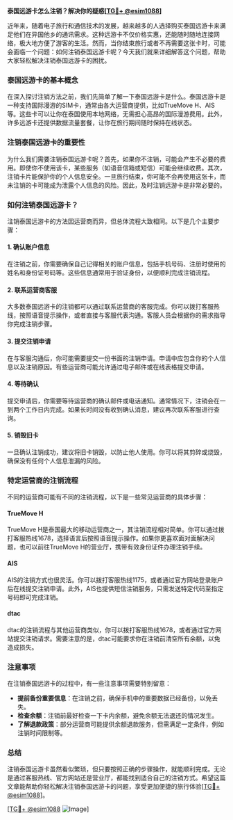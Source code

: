 **泰国远游卡怎么注销？解决你的疑惑[[TG💪+ @esim1088](https://t.me/s/esim1088)]**

近年来，随着电子旅行和通信技术的发展，越来越多的人选择购买泰国远游卡来满足他们在异国他乡的通讯需求。这种远游卡不仅价格实惠，还能随时随地连接网络，极大地方便了游客的生活。然而，当你结束旅行或者不再需要这张卡时，可能会面临一个问题：如何注销泰国远游卡呢？今天我们就来详细解答这个问题，帮助大家轻松解决注销泰国远游卡的困扰。

### 泰国远游卡的基本概念

在深入探讨注销方法之前，我们先简单了解一下泰国远游卡是什么。泰国远游卡是一种支持国际漫游的SIM卡，通常由各大运营商提供，比如TrueMove H、AIS等。这些卡可以让你在泰国使用本地网络，无需担心高昂的国际漫游费用。此外，许多远游卡还提供数据流量套餐，让你在旅行期间随时保持在线状态。

### 注销泰国远游卡的重要性

为什么我们需要注销泰国远游卡呢？首先，如果你不注销，可能会产生不必要的费用。即使你不使用该卡，某些服务（如语音信箱或短信）可能会继续收费。其次，注销卡片能保护你的个人信息安全。一旦旅行结束，你可能不会再使用这张卡，而未注销的卡可能成为泄露个人信息的风险。因此，及时注销远游卡是非常必要的。

### 如何注销泰国远游卡？

注销泰国远游卡的方法因运营商而异，但总体流程大致相同。以下是几个主要步骤：

#### 1. 确认账户信息

在注销之前，你需要确保自己记得相关的账户信息，包括手机号码、注册时使用的姓名和身份证号码等。这些信息通常用于验证身份，以便顺利完成注销流程。

#### 2. 联系运营商客服

大多数泰国远游卡的注销都可以通过联系运营商的客服完成。你可以拨打客服热线，按照语音提示操作，或者直接与客服代表沟通。客服人员会根据你的需求指导你完成注销步骤。

#### 3. 提交注销申请

在与客服沟通后，你可能需要提交一份书面的注销申请。申请中应包含你的个人信息以及注销原因。有些运营商可能允许通过电子邮件或在线表格提交申请。

#### 4. 等待确认

提交申请后，你需要等待运营商的确认邮件或电话通知。通常情况下，注销会在一到两个工作日内完成。如果长时间没有收到确认消息，建议再次联系客服进行查询。

#### 5. 销毁旧卡

一旦确认注销成功，建议将旧卡销毁，以防止他人使用。你可以将其剪碎或烧毁，确保没有任何个人信息泄漏的风险。

### 特定运营商的注销流程

不同的运营商可能有不同的注销流程，以下是一些常见运营商的具体步骤：

#### TrueMove H

TrueMove H是泰国最大的移动运营商之一，其注销流程相对简单。你可以通过拨打客服热线1678，选择语言后按照语音提示操作。如果你更喜欢面对面解决问题，也可以前往TrueMove H的营业厅，携带有效身份证件办理注销手续。

#### AIS

AIS的注销方式也很灵活。你可以拨打客服热线1175，或者通过官方网站登录账户后在线提交注销申请。此外，AIS也提供短信注销服务，只需发送特定代码至指定号码即可完成注销。

#### dtac

dtac的注销流程与其他运营商类似，你可以拨打客服热线1678，或者通过官方网站提交注销请求。需要注意的是，dtac可能要求你在注销前清空所有余额，以免造成损失。

### 注意事项

在注销泰国远游卡的过程中，有一些注意事项需要特别留意：

- **提前备份重要信息**：在注销之前，确保手机中的重要数据已经备份，以免丢失。
- **检查余额**：注销前最好检查一下卡内余额，避免余额无法退还的情况发生。
- **了解退款政策**：部分运营商可能提供余额退款服务，但需满足一定条件，例如注销时间限制等。

### 总结

注销泰国远游卡虽然看似繁琐，但只要按照正确的步骤操作，就能顺利完成。无论是通过客服热线、官方网站还是营业厅，都能找到适合自己的注销方式。希望这篇文章能帮助你轻松解决注销泰国远游卡的问题，享受更加便捷的旅行体验[[TG💪+ @esim1088](https://t.me/s/esim1088)]。

[[TG💪+ @esim1088](https://t.me/s/esim1088) ![Image](https://i.postimg.cc/4NQfJmqS/Snipaste-2025-05-13-00-14-12.png)]